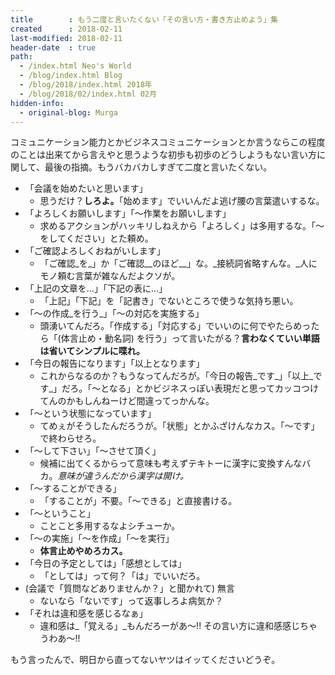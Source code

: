 ```yaml
---
title        : もう二度と言いたくない「その言い方・書き方止めよう」集
created      : 2018-02-11
last-modified: 2018-02-11
header-date  : true
path:
  - /index.html Neo's World
  - /blog/index.html Blog
  - /blog/2018/index.html 2018年
  - /blog/2018/02/index.html 02月
hidden-info:
  - original-blog: Murga
---
```


コミュニケーション能力とかビジネスコミュニケーションとか言うならこの程度のことは出来てから言えやと思うような初歩も初歩のどうしようもない言い方に関して、最後の指摘。もうバカバカしすぎて二度と言いたくない。

- 「会議を始めたいと思います」
  - 思うだけ？__しろよ。__「始めます」でいいんだよ逃げ腰の言葉遣いするな。
- 「よろしくお願いします」「〜作業をお願いします」
  - 求めるアクションがハッキリしねえから「よろしく」は多用するな。「〜をしてください」とた頼め。
- 「ご確認よろしくおねがいします」
  - 「ご確認_を_」か「ご確認__のほど__」な。_接続詞省略すんな。_人にモノ頼む言葉が雑なんだよクソが。
- 「上記の文章を…」「下記の表に…」
  - 「上記」「下記」を「記書き」でないところで使うな気持ち悪い。
- 「〜の作成_を行う_」「～の対応を実施する」
  - 頭湧いてんだろ。「作成する」「対応する」でいいのに何でやたらめったら「(体言止め・動名詞) を行う」って言いたがる？__言わなくていい単語は省いてシンプルに喋れ。__
- 「今日の報告になります」「以上となります」
  - これからなるのか？もうなってんだろが。「今日の報告_です_」「以上_です_」だろ。「〜となる」とかビジネスっぽい表現だと思ってカッコつけてんのかもしんねーけど間違ってっかんな。
- 「〜という状態になっています」
  - てめぇがそうしたんだろうが。「状態」とかふざけんなカス。「〜です」で終わらせろ。
- 「〜して下さい」「〜させて頂く」
  - 候補に出てくるからって意味も考えずテキトーに漢字に変換すんなバカ。_意味が違うんだから漢字は開け。_
- 「〜することができる」
  - 「することが」不要。「〜できる」と直接書ける。
- 「〜ということ」
  - ことこと多用するなよシチューか。
- 「〜の実施」「〜を作成」「〜を実行」
  - __体言止めやめろカス。__
- 「今日の予定としては」「感想としては」
  - 「としては」って何？「は」でいいだろ。
- (会議で「質問などありませんか？」と聞かれて) 無言
  - ないなら「ないです」って返事しろよ病気か？
- 「それは違和感を感じるなぁ」
  - 違和感は_「覚える」_もんだろーがあ〜!! その言い方に違和感感じちゃうわあ〜!!

もう言ったんで、明日から直ってないヤツはイッてくださいどうぞ。
